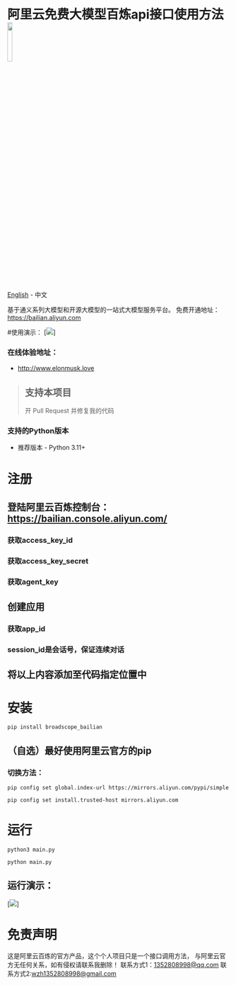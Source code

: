 # 阿里云免费大模型百炼api接口使用方法 <img src="https://github.com/phpoh/aliyungpt/blob/picture/one.png?raw=true" width="15%"></img>

[English](./READMEEG.md) - 中文


基于通义系列大模型和开源大模型的一站式大模型服务平台。
免费开通地址：https://bailian.aliyun.com

#使用演示：
[![](https://github.com/phpoh/aliyungpt/blob/main/picture/yanshi.gif?raw=true)]

### 在线体验地址：
- http://www.elonmusk.love

> ## 支持本项目
> 开 Pull Request 并修复我的代码

### 支持的Python版本
- 推荐版本 - Python 3.11+

# 注册
## 登陆阿里云百炼控制台：https://bailian.console.aliyun.com/
### 获取access_key_id
### 获取access_key_secret
### 获取agent_key
## 创建应用
### 获取app_id
### session_id是会话号，保证连续对话
## 将以上内容添加至代码指定位置中


# 安装
```
pip install broadscope_bailian
```
## （自选）最好使用阿里云官方的pip
### 切换方法：
```
pip config set global.index-url https://mirrors.aliyun.com/pypi/simple
```
```
pip config set install.trusted-host mirrors.aliyun.com
```

# 运行
```
python3 main.py
```
```
python main.py
```
## 运行演示：
[![](https://github.com/phpoh/aliyungpt/picture/yunxing.gif?raw=true)]



# 免责声明

这是阿里云百炼的官方产品，这个个人项目只是一个接口调用方法，
与阿里云官方无任何关系，如有侵权请联系我删除！
联系方式1：1352808998@qq.com
联系方式2:wzh1352808998@gmail.com

